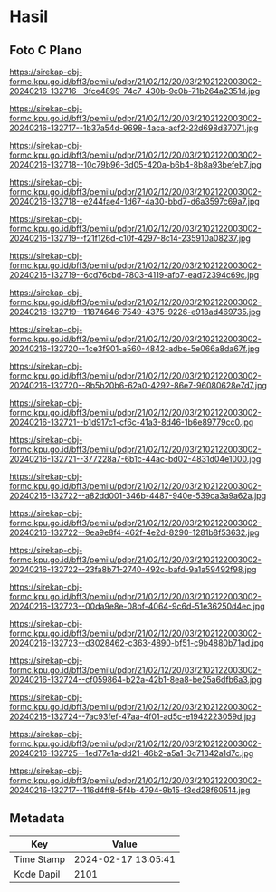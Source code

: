 # Hasil

## Foto C Plano

https://sirekap-obj-formc.kpu.go.id/bff3/pemilu/pdpr/21/02/12/20/03/2102122003002-20240216-132716--3fce4899-74c7-430b-9c0b-71b264a2351d.jpg

https://sirekap-obj-formc.kpu.go.id/bff3/pemilu/pdpr/21/02/12/20/03/2102122003002-20240216-132717--1b37a54d-9698-4aca-acf2-22d698d37071.jpg

https://sirekap-obj-formc.kpu.go.id/bff3/pemilu/pdpr/21/02/12/20/03/2102122003002-20240216-132718--10c79b96-3d05-420a-b6b4-8b8a93befeb7.jpg

https://sirekap-obj-formc.kpu.go.id/bff3/pemilu/pdpr/21/02/12/20/03/2102122003002-20240216-132718--e244fae4-1d67-4a30-bbd7-d6a3597c69a7.jpg

https://sirekap-obj-formc.kpu.go.id/bff3/pemilu/pdpr/21/02/12/20/03/2102122003002-20240216-132719--f21f126d-c10f-4297-8c14-235910a08237.jpg

https://sirekap-obj-formc.kpu.go.id/bff3/pemilu/pdpr/21/02/12/20/03/2102122003002-20240216-132719--6cd76cbd-7803-4119-afb7-ead72394c69c.jpg

https://sirekap-obj-formc.kpu.go.id/bff3/pemilu/pdpr/21/02/12/20/03/2102122003002-20240216-132719--11874646-7549-4375-9226-e918ad469735.jpg

https://sirekap-obj-formc.kpu.go.id/bff3/pemilu/pdpr/21/02/12/20/03/2102122003002-20240216-132720--1ce3f901-a560-4842-adbe-5e066a8da67f.jpg

https://sirekap-obj-formc.kpu.go.id/bff3/pemilu/pdpr/21/02/12/20/03/2102122003002-20240216-132720--8b5b20b6-62a0-4292-86e7-96080628e7d7.jpg

https://sirekap-obj-formc.kpu.go.id/bff3/pemilu/pdpr/21/02/12/20/03/2102122003002-20240216-132721--b1d917c1-cf6c-41a3-8d46-1b6e89779cc0.jpg

https://sirekap-obj-formc.kpu.go.id/bff3/pemilu/pdpr/21/02/12/20/03/2102122003002-20240216-132721--377228a7-6b1c-44ac-bd02-4831d04e1000.jpg

https://sirekap-obj-formc.kpu.go.id/bff3/pemilu/pdpr/21/02/12/20/03/2102122003002-20240216-132722--a82dd001-346b-4487-940e-539ca3a9a62a.jpg

https://sirekap-obj-formc.kpu.go.id/bff3/pemilu/pdpr/21/02/12/20/03/2102122003002-20240216-132722--9ea9e8f4-462f-4e2d-8290-1281b8f53632.jpg

https://sirekap-obj-formc.kpu.go.id/bff3/pemilu/pdpr/21/02/12/20/03/2102122003002-20240216-132722--23fa8b71-2740-492c-bafd-9a1a59492f98.jpg

https://sirekap-obj-formc.kpu.go.id/bff3/pemilu/pdpr/21/02/12/20/03/2102122003002-20240216-132723--00da9e8e-08bf-4064-9c6d-51e36250d4ec.jpg

https://sirekap-obj-formc.kpu.go.id/bff3/pemilu/pdpr/21/02/12/20/03/2102122003002-20240216-132723--d3028462-c363-4890-bf51-c9b4880b71ad.jpg

https://sirekap-obj-formc.kpu.go.id/bff3/pemilu/pdpr/21/02/12/20/03/2102122003002-20240216-132724--cf059864-b22a-42b1-8ea8-be25a6dfb6a3.jpg

https://sirekap-obj-formc.kpu.go.id/bff3/pemilu/pdpr/21/02/12/20/03/2102122003002-20240216-132724--7ac93fef-47aa-4f01-ad5c-e1942223059d.jpg

https://sirekap-obj-formc.kpu.go.id/bff3/pemilu/pdpr/21/02/12/20/03/2102122003002-20240216-132725--1ed77e1a-dd21-46b2-a5a1-3c71342a1d7c.jpg

https://sirekap-obj-formc.kpu.go.id/bff3/pemilu/pdpr/21/02/12/20/03/2102122003002-20240216-132717--116d4ff8-5f4b-4794-9b15-f3ed28f60514.jpg


## Metadata

| Key        | Value               |
| ---------- | ------------------- |
| Time Stamp | 2024-02-17 13:05:41 |
| Kode Dapil | 2101                |




